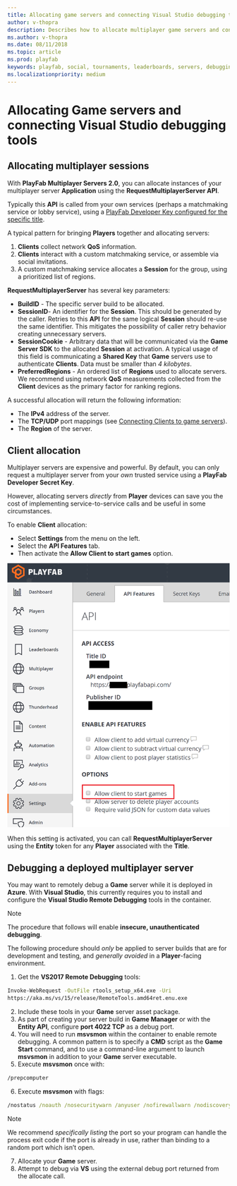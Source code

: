 ```yaml
---
title: Allocating game servers and connecting Visual Studio debugging tools
author: v-thopra
description: Describes how to allocate multiplayer game servers and connect Visual Studio debugging tools.
ms.author: v-thopra
ms.date: 08/11/2018
ms.topic: article
ms.prod: playfab
keywords: playfab, social, tournaments, leaderboards, servers, debugging
ms.localizationpriority: medium
---
```


# Allocating Game servers and connecting Visual Studio debugging tools

## Allocating multiplayer sessions

With **PlayFab Multiplayer Servers 2.0**, you can allocate instances of your multiplayer server **Application** using the **RequestMultiplayerServer API**.

Typically this **API** is called from your own services (perhaps a matchmaking service or lobby service), using a [PlayFab Developer Key configured for the specific title](../../config/dev-test-live/getting-playfab-developer-keys.md).

A typical pattern for bringing **Players** together and allocating servers:

1. **Clients** collect network **QoS** information.
2. **Clients** interact with a custom matchmaking service, or assemble via social invitations.
3. A custom matchmaking service allocates a **Session** for the group, using a prioritized list of regions.

**RequestMultiplayerServer** has several key parameters:

- **BuildID** - The specific server build to be allocated.
- **SessionID**- An identifier for the **Session**. This should be generated by the caller. Retries to this **API** for the same logical **Session** should re-use the same identifier. This mitigates the possibility of caller retry behavior creating unnecessary servers.
- **SessionCookie** - Arbitrary data that will be communicated via the **Game Server SDK** to the allocated **Session** at activation. A typical usage of this field is communicating a **Shared Key** that **Game** servers use to authenticate **Clients**. Data must be smaller than *4 kilobytes*.
- **PreferredRegions** - An ordered list of **Regions** used to allocate servers. We recommend using network **QoS** measurements collected from the **Client** devices as the primary factor for ranking regions.

A successful allocation will return the following information:

- The **IPv4** address of the server.
- The **TCP/UDP** port mappings (see [Connecting Clients to game servers](connecting-clients-to-game-servers.md)).
- The **Region** of the server.

## Client allocation

Multiplayer servers are expensive and powerful. By default, you can only request a multiplayer server from your *own* trusted service using a **PlayFab Developer Secret Key**.

However, allocating servers *directly* from **Player** devices can save you the cost of implementing service-to-service calls and be useful in some circumstances.

To enable **Client** allocation:

- Select **Settings** from the menu on the left.
- Select the **API Features** tab.
- Then activate the **Allow Client to start games** option.

![Game Manager - Settings - API Features - Allow Client to start games](media/tutorials/game-manager-settings-api-features-allow-client-to-start-games.png)  

When this setting is activated, you can call **RequestMultiplayerServer** using the **Entity** token for any **Player** associated with the **Title**.

## Debugging a deployed multiplayer server

You may want to remotely debug a **Game** server while it is deployed in **Azure**. With **Visual Studio**, this currently requires you to install and configure the **Visual Studio Remote Debugging** tools in the container.

> [!NOTE]
> The procedure that follows will enable **insecure, unauthenticated debugging**.

The following procedure should *only* be applied to server builds that are for development and testing, and *generally avoided* in a **Player**-facing environment.

1. Get the **VS2017 Remote Debugging** tools:

```cmd
Invoke-WebRequest -OutFile rtools_setup_x64.exe -Uri 
https://aka.ms/vs/15/release/RemoteTools.amd64ret.enu.exe
```

2. Include these tools in your **Game** server asset package.
3. As part of creating your server build in **Game Manager** or with the **Entity API**, configure **port 4022 TCP** as a debug port.
4. You will need to run **msvsmon** within the container to enable remote debugging. A common pattern is to specify a **CMD** script as the **Game Start** command, and to use a command-line argument to launch **msvsmon** in addition to your **Game** server executable.
5. Execute **msvsmon** once with:

```cmd    
/prepcomputer
```

6. Execute **msvsmon** with flags:

```cmd    
/nostatus /noauth /nosecuritywarn /anyuser /nofirewallwarn /nodiscovery /port 4022
```

> [!NOTE]
> We recommend *specifically listing* the port so your program can handle the process exit code if the port is already in use, rather than binding to a random port which isn’t open.
7. Allocate your **Game** server.
8. Attempt to debug via **VS** using the external debug port returned from the allocate call.

